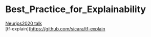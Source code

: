 # Best_Practice_for_Explainability
[Neurips2020 talk](https://explainml-tutorial.github.io/neurips20)  
[tf-explain](https://github.com/sicara/tf-explain
